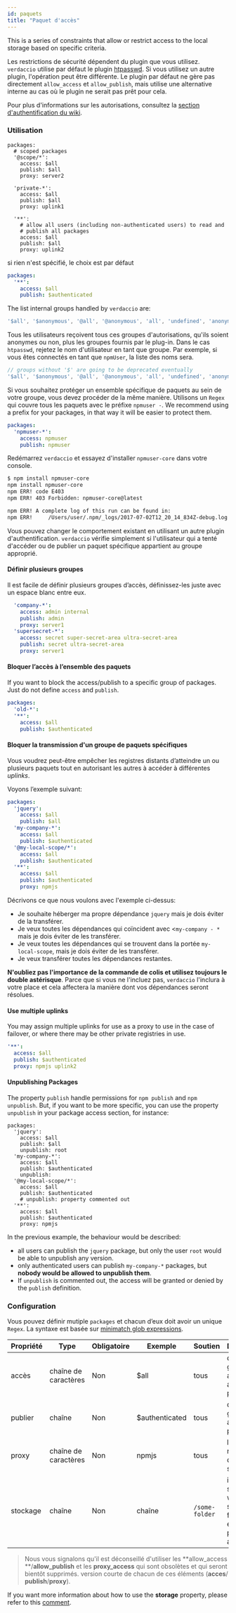 ```yaml
---
id: paquets
title: "Paquet d'accès"
---
```


This is a series of constraints that allow or restrict access to the local storage based on specific criteria.

Les restrictions de sécurité dépendent du plugin que vous utilisez. `verdaccio` utilise par défaut le plugin [htpasswd](https://github.com/verdaccio/verdaccio-htpasswd). Si vous utilisez un autre plugin, l'opération peut être différente. Le plugin par défaut ne gère pas directement `allow_access` et `allow_publish`, mais utilise une alternative interne au cas où le plugin ne serait pas prêt pour cela.

Pour plus d'informations sur les autorisations, consultez la [section d'authentification du wiki](auth.md).

### Utilisation

```yalm
packages:
  # scoped packages
  '@scope/*':
    access: $all
    publish: $all
    proxy: server2

  'private-*':
    access: $all
    publish: $all
    proxy: uplink1

  '**':
    # allow all users (including non-authenticated users) to read and
    # publish all packages
    access: $all
    publish: $all
    proxy: uplink2
```

si rien n'est spécifié, le choix est par défaut

```yaml
packages:
  '**':
    access: $all
    publish: $authenticated
```

The list internal groups handled by `verdaccio` are:

```js
'$all', '$anonymous', '@all', '@anonymous', 'all', 'undefined', 'anonymous'
```

Tous les utilisateurs reçoivent tous ces groupes d'autorisations, qu'ils soient anonymes ou non, plus les groupes fournis par le plug-in. Dans le cas `htpasswd`, rejetez le nom d'utilisateur en tant que groupe. Par exemple, si vous êtes connectés en tant que `npmUser`, la liste des noms sera.

```js
// groups without '$' are going to be deprecated eventually
'$all', '$anonymous', '@all', '@anonymous', 'all', 'undefined', 'anonymous', 'npmUser'
```

Si vous souhaitez protéger un ensemble spécifique de paquets au sein de votre groupe, vous devez procéder de la même manière. Utilisons un `Regex` qui couvre tous les paquets avec le préfixe `npmuser -`. We recommend using a prefix for your packages, in that way it will be easier to protect them.

```yaml
packages:
  'npmuser-*':
    access: npmuser
    publish: npmuser
```

Redémarrez `verdaccio` et essayez d'installer `npmuser-core` dans votre console.

```bash
$ npm install npmuser-core
npm install npmuser-core
npm ERR! code E403
npm ERR! 403 Forbidden: npmuser-core@latest

npm ERR! A complete log of this run can be found in:
npm ERR!     /Users/user/.npm/_logs/2017-07-02T12_20_14_834Z-debug.log
```

Vous pouvez changer le comportement existant en utilisant un autre plugin d'authentification. `verdaccio` vérifie simplement si l'utilisateur qui a tenté d'accéder ou de publier un paquet spécifique appartient au groupe approprié.

#### Définir plusieurs groupes

Il est facile de définir plusieurs groupes d’accès, définissez-les juste avec un espace blanc entre eux.

```yaml
  'company-*':
    access: admin internal
    publish: admin
    proxy: server1
  'supersecret-*':
    access: secret super-secret-area ultra-secret-area
    publish: secret ultra-secret-area
    proxy: server1
```

#### Bloquer l’accès à l’ensemble des paquets

If you want to block the access/publish to a specific group of packages. Just do not define `access` and `publish`.

```yaml
packages:
  'old-*':
  '**':
    access: $all
    publish: $authenticated
```

#### Bloquer la transmission d'un groupe de paquets spécifiques

Vous voudrez peut-être empêcher les registres distants d’atteindre un ou plusieurs paquets tout en autorisant les autres à accéder à différentes *uplinks*.

Voyons l’exemple suivant:

```yaml
packages:
  'jquery':
    access: $all
    publish: $all
  'my-company-*':
    access: $all
    publish: $authenticated
  '@my-local-scope/*':
    access: $all
    publish: $authenticated
  '**':
    access: $all
    publish: $authenticated
    proxy: npmjs
```

Décrivons ce que nous voulons avec l'exemple ci-dessus:

* Je souhaite héberger ma propre dépendance `jquery` mais je dois éviter de la transférer.
* Je veux toutes les dépendances qui coïncident avec <`my-company - *` mais je dois éviter de les transférer.
* Je veux toutes les dépendances qui se trouvent dans la portée `my-local-scope`, mais je dois éviter de les transférer.
* Je veux transférer toutes les dépendances restantes.

**N'oubliez pas l'importance de la commande de colis et utilisez toujours le double astérisque**. Parce que si vous ne l'incluez pas, `verdaccio` l'inclura à votre place et cela affectera la manière dont vos dépendances seront résolues.

#### Use multiple uplinks

You may assign multiple uplinks for use as a proxy to use in the case of failover, or where there may be other private registries in use.

```yaml
'**':
  access: $all
  publish: $authenticated
  proxy: npmjs uplink2
```

#### Unpublishing Packages

The property `publish` handle permissions for `npm publish` and `npm unpublish`. But, if you want to be more specific, you can use the property `unpublish` in your package access section, for instance:

```yalm
packages:
  'jquery':
    access: $all
    publish: $all
    unpublish: root
  'my-company-*':
    access: $all
    publish: $authenticated
    unpublish:
  '@my-local-scope/*':
    access: $all
    publish: $authenticated
    # unpublish: property commented out
  '**':
    access: $all
    publish: $authenticated
    proxy: npmjs
```

In the previous example, the behaviour would be described:

* all users can publish the `jquery` package, but only the user `root` would be able to unpublish any version.
* only authenticated users can publish `my-company-*` packages, but **nobody would be allowed to unpublish them**.
* If `unpublish` is commented out, the access will be granted or denied by the `publish` definition.

### Configuration

Vous pouvez définir mutiple `packages` et chacun d’eux doit avoir un unique `Regex`. La syntaxe est basée sur [minimatch glob expressions](https://github.com/isaacs/minimatch).

| Propriété | Type                 | Obligatoire | Exemple        | Soutien        | Description                                                               |
| --------- | -------------------- | ----------- | -------------- | -------------- | ------------------------------------------------------------------------- |
| accès     | chaîne de caractères | Non         | $all           | tous           | définir des groupes autorisés à accéder au package                        |
| publier   | chaîne               | Non         | $authenticated | tous           | définir les groupes autorisés à publier                                   |
| proxy     | chaîne de caractères | Non         | npmjs          | tous           | limite la recherche d'un uplink spécifique                                |
| stockage  | chaîne               | Non         | chaîne         | `/some-folder` | it creates a subfolder whithin the storage folder for each package access |

> Nous vous signalons qu'il est déconseillé d'utiliser les **allow_access **/**allow_publish** et les **proxy_access** qui sont obsolètes et qui seront bientôt supprimés. version courte de chacun de ces éléments (**acces**/ **publish**/**proxy**).

If you want more information about how to use the **storage** property, please refer to this [comment](https://github.com/verdaccio/verdaccio/issues/1383#issuecomment-509933674).